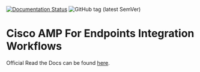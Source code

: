 [![Documentation Status](https://readthedocs.com/projects/ciscosecurity-amp-00-integration-workflows/badge/?version=latest)](https://ciscosecurity-amp-00-integration-workflows.readthedocs-hosted.com/en/latest/?badge=latest)
![GitHub tag (latest SemVer)](https://img.shields.io/github/v/tag/ciscosecurity/amp-00-integration-workflows?color=%2300bceb&label=version&sort=semver)
# Cisco AMP For Endpoints Integration Workflows

Official Read the Docs can be found [here](https://ciscosecurity-amp-00-integration-workflows.readthedocs-hosted.com/en/latest/).
